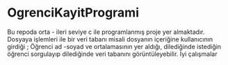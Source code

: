 # OgrenciKayitProgrami
Bu repoda orta - ileri seviye c ile programlanmış proje yer almaktadır. Dosyaya işlemleri ile bir veri tabanı misali dosyanın içeriğine kullanıcının girdiği ; Öğrenci ad -soyad ve ortalamasının yer aldığı, dilediğinde istediğin öğrenci sorgulayıp dilediğinde veri tabanını görüntüleyebilir. İyi çalışmalar